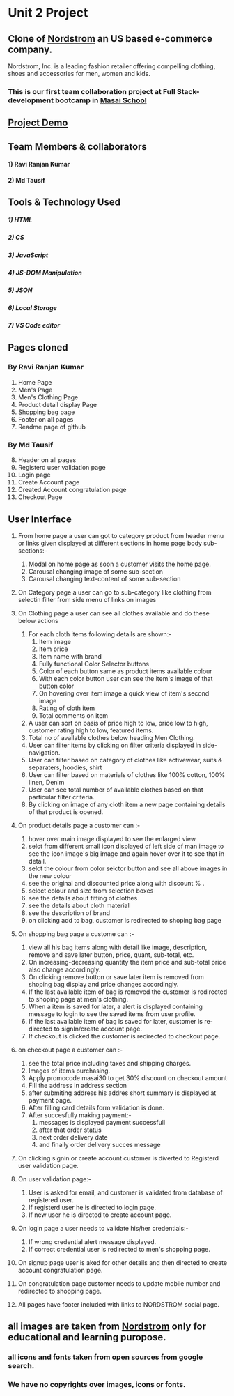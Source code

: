 # Unit 2 Project
## Clone of [Nordstrom](https://www.nordstrom.com/url) an US based e-commerce company.
Nordstrom, Inc. is a leading fashion retailer offering compelling clothing, shoes and accessories for men, women and kids.

### This is our first team collaboration project at Full Stack-development bootcamp in [Masai School](https://www.masaischool.com/url)

## [Project Demo](https://kmrraviranjan1.github.io/nordstromClone/url)

## Team Members & collaborators
#### 1) Ravi Ranjan Kumar
#### 2) Md Tausif

## Tools & Technology Used
##### 1) HTML
##### 2) CS
##### 3) JavaScript
##### 4) JS-DOM Manipulation
##### 5) JSON
##### 6) Local Storage
##### 7) VS Code editor

## Pages cloned
### By Ravi Ranjan Kumar
1) Home Page
2) Men's Page
3) Men's Clothing Page
4) Product detail display Page
5) Shopping bag page
6) Footer on all pages
7) Readme page of github
### By Md Tausif
8) Header on all pages
9) Registerd user validation page
10) Login page
11) Create Account page
12) Created Account congratulation page 
13) Checkout Page 

## User Interface
1) From home page a user can got to category product from header menu or links given displayed at different sections in home page body sub-sections:-
     1) Modal on home page as soon a customer visits the home page.
     2) Carousal changing image of some sub-section
     3) Carousal changing text-content of some sub-section
2) On Category page a user can go to sub-category like clothing from selectin filter from side menu of links on images
3) On Clothing page a user can see all clothes available and do these below actions
     1) For each cloth items following details are shown:-
         1) Item image
         2) Item price
         3) Item name with brand
         4) Fully functional Color Selector buttons
         5) Color of each button same as product items available colour
         6) With each color button user can see the item's image of that button color
         7) On hovering over item image a quick view of item's second image
         8) Rating of cloth item
         9) Total comments on item       
     2) A user can sort on basis of price high to low, price low to high, customer rating high to low, featured items.
     3) Total no of available clothes below heading Men Clothing.
     4) User can filter items by clicking on filter criteria displayed in side-navigation.
     5) User can filter based on category of clothes like activewear, suits & separaters, hoodies, shirt
     6) User can filter based on materials of clothes like 100% cotton, 100% linen, Denim
     7) User can see total number of available clothes based on that particular filter criteria.
     8) By clicking on image of any cloth item a new page containing details of that product is opened.
4) On product details page a customer can :-
     1) hover over main image displayed to see the enlarged view
     2) selct from different small icon displayed of left side of man image to see the icon image's big image and again hover over it to see that in detail.
     3) selct the colour from color selctor button and see all above images in the new colour
     4) see the original and discounted price along with discount % .
     5) select colour and size from selection boxes
     6) see the details about fitting of clothes 
     7) see the details about cloth material
     8) see the description of brand
     9) on clicking add to bag, customer is redirected to shoping bag page
5) On shopping bag page a custome can :-
    1) view all his bag items along with detail like image, description, remove and save later button, price, quant, sub-total, etc.
    2) On increasing-decreasing quantity the item price and sub-total price also change accordingly.
    3) On clicking remove button or save later item is removed from shoping bag display and price changes accordingly.
    4) If the last available item of bag is removed the customer is redirected to shoping page at men's clothing.
    5) When a item is saved for later, a alert is displayed containing message to login to see the saved items from user profile.
    6) If the last available item of bag is saved for later, customer is re-directed to signIn/create account page.
    7) If checkout is clicked  the customer is redirected to checkout page.

6) on checkout page a customer can :-
     1) see the total price including taxes and shipping charges.
     2) Images of items purchasing.
     3) Apply promocode masai30 to get 30% discount on checkout amount
     4) Fill the address in address section
     5) after submiting address his addres short summary is displayed at payment page.
     6) After filling card details form validation is done.
     7) After succesfully making payment:-
          1) messages is displayed payment successfull
          2) after that order status
          3) next order delivery date
          4) and finally order delivery succes message
7) On clicking signin or create account customer is diverted to Registerd user validation page.
8) On user validation page:-
     1) User is asked for email, and customer is validated from database of registered user.
     2) If registerd user he is directed to login page.
     3) If new user he is directed to create account page.
9) On login page a user needs to validate his/her credentials:-
     1) If wrong credential alert message displayed.
     2) If correct credential user is redirected to men's shopping page.
10) On signup page user is aked for other details and then directed to create account congratulation page.
11) On congratulation page customer needs to update mobile number and redirected to shopping page.
12) All pages have footer included with links to NORDSTROM social page.


## all images are taken from [Nordstrom](https://www.nordstrom.com/url) only for educational and learning puropose.
### all icons and fonts taken from open sources from google search.
### We have no copyrights over images, icons or fonts.


